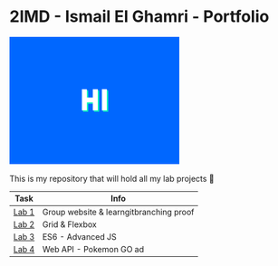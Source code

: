 # 2IMD - Ismail El Ghamri - Portfolio

![hi there](https://github.com/ismailElg1/2imd-frontend-portfolio/blob/main/images/hi_there.gif)

This is my repository that will hold all my lab projects 🤯

Task | Info
------ | ------ 
[Lab 1](https://github.com/ismailElg1/2imd-frontend-portfolio/tree/main/lab1%20-%20git) | Group website & learngitbranching proof
[Lab 2](https://github.com/ismailElg1/2imd-frontend-portfolio/tree/main/lab2%20-%20grid) | Grid & Flexbox 
[Lab 3](https://github.com/ismailElg1/2imd-frontend-portfolio/tree/main/lab3%20-%20advanced%20js) | ES6 - Advanced JS
[Lab 4](https://github.com/ismailElg1/2imd-frontend-portfolio/tree/main/lab4%20-%20api) | Web API - Pokemon GO ad